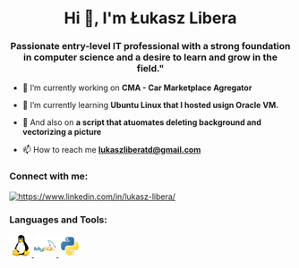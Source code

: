 <h1 align="center">Hi 👋, I'm Łukasz Libera</h1>
<h3 align="center">Passionate entry-level IT professional with a strong foundation in computer science and a desire to learn and grow in the field."</h3>

- 🔭 I’m currently working on **CMA - Car Marketplace Agregator**

- 🌱 I’m currently learning **Ubuntu Linux that I hosted usign Oracle VM.**

- 👯 And also on **a script that atuomates deleting background and vectorizing a picture**

- 📫 How to reach me **lukaszliberatd@gmail.com**

<h3 align="left">Connect with me:</h3>
<p align="left">
<a href="https://linkedin.com/in/https://www.linkedin.com/in/lukasz-libera/" target="blank"><img align="center" src="https://raw.githubusercontent.com/rahuldkjain/github-profile-readme-generator/master/src/images/icons/Social/linked-in-alt.svg" alt="https://www.linkedin.com/in/lukasz-libera/" height="30" width="40" /></a>
</p>

<h3 align="left">Languages and Tools:</h3>
<p align="left"> <a href="https://www.linux.org/" target="_blank" rel="noreferrer"> <img src="https://raw.githubusercontent.com/devicons/devicon/master/icons/linux/linux-original.svg" alt="linux" width="40" height="40"/> </a> <a href="https://www.mysql.com/" target="_blank" rel="noreferrer"> <img src="https://raw.githubusercontent.com/devicons/devicon/master/icons/mysql/mysql-original-wordmark.svg" alt="mysql" width="40" height="40"/> </a> <a href="https://www.python.org" target="_blank" rel="noreferrer"> <img src="https://raw.githubusercontent.com/devicons/devicon/master/icons/python/python-original.svg" alt="python" width="40" height="40"/> </a> </p>
